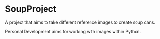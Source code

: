 # SoupProject

A project that aims to take different reference images to create soup cans.

Personal Development aims for working with images within Python.
